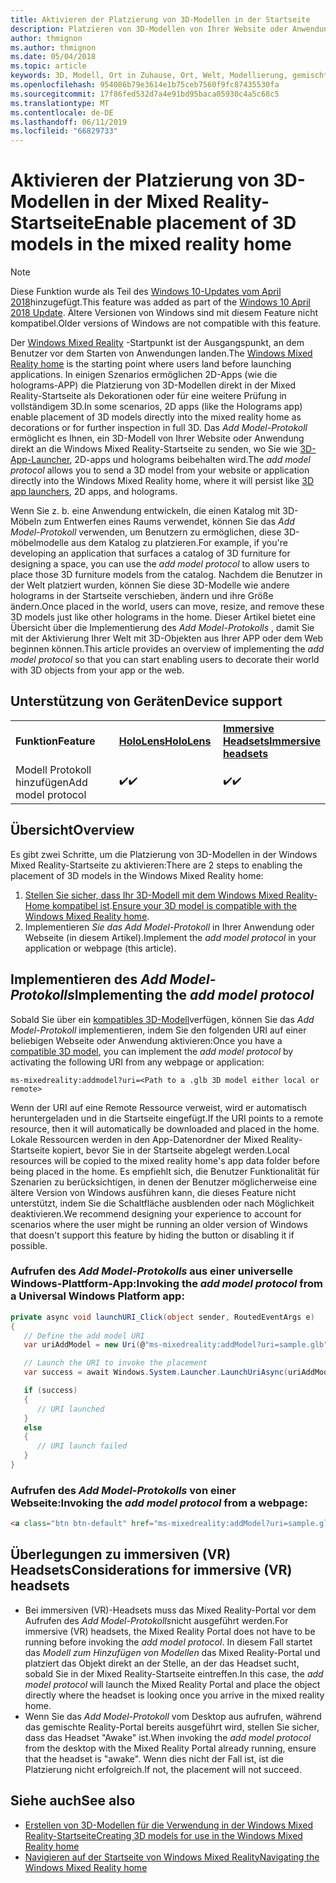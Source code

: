 ```yaml
---
title: Aktivieren der Platzierung von 3D-Modellen in der Startseite
description: Platzieren von 3D-Modellen von Ihrer Website oder Anwendung in Windows Mixed Reality Home
author: thmignon
ms.author: thmignon
ms.date: 05/04/2018
ms.topic: article
keywords: 3D, Modell, Ort in Zuhause, Ort, Welt, Modellierung, gemischte Realität Home, Web, App
ms.openlocfilehash: 954086b79e3614e1b75ceb7560f9fc87435530fa
ms.sourcegitcommit: 17f86fed532d7a4e91bd95baca05930c4a5c68c5
ms.translationtype: MT
ms.contentlocale: de-DE
ms.lasthandoff: 06/11/2019
ms.locfileid: "66829733"
---
```

# <a name="enable-placement-of-3d-models-in-the-mixed-reality-home"></a><span data-ttu-id="4de7d-104">Aktivieren der Platzierung von 3D-Modellen in der Mixed Reality-Startseite</span><span class="sxs-lookup"><span data-stu-id="4de7d-104">Enable placement of 3D models in the mixed reality home</span></span>

> [!NOTE]
> <span data-ttu-id="4de7d-105">Diese Funktion wurde als Teil des [Windows 10-Updates vom April 2018](release-notes-april-2018.md)hinzugefügt.</span><span class="sxs-lookup"><span data-stu-id="4de7d-105">This feature was added as part of the [Windows 10 April 2018 Update](release-notes-april-2018.md).</span></span> <span data-ttu-id="4de7d-106">Ältere Versionen von Windows sind mit diesem Feature nicht kompatibel.</span><span class="sxs-lookup"><span data-stu-id="4de7d-106">Older versions of Windows are not compatible with this feature.</span></span>

<span data-ttu-id="4de7d-107">Der [Windows Mixed Reality](navigating-the-windows-mixed-reality-home.md) -Startpunkt ist der Ausgangspunkt, an dem Benutzer vor dem Starten von Anwendungen landen.</span><span class="sxs-lookup"><span data-stu-id="4de7d-107">The [Windows Mixed Reality home](navigating-the-windows-mixed-reality-home.md) is the starting point where users land before launching applications.</span></span> <span data-ttu-id="4de7d-108">In einigen Szenarios ermöglichen 2D-Apps (wie die holograms-APP) die Platzierung von 3D-Modellen direkt in der Mixed Reality-Startseite als Dekorationen oder für eine weitere Prüfung in vollständigem 3D.</span><span class="sxs-lookup"><span data-stu-id="4de7d-108">In some scenarios, 2D apps (like the Holograms app) enable placement of 3D models directly into the mixed reality home as decorations or for further inspection in full 3D.</span></span> <span data-ttu-id="4de7d-109">Das *Add Model-Protokoll* ermöglicht es Ihnen, ein 3D-Modell von Ihrer Website oder Anwendung direkt an die Windows Mixed Reality-Startseite zu senden, wo Sie wie [3D-App-Launcher](3d-app-launcher-design-guidance.md), 2D-apps und holograms beibehalten wird.</span><span class="sxs-lookup"><span data-stu-id="4de7d-109">The *add model protocol* allows you to send a 3D model from your website or application directly into the Windows Mixed Reality home, where it will persist like [3D app launchers](3d-app-launcher-design-guidance.md), 2D apps, and holograms.</span></span> 

<span data-ttu-id="4de7d-110">Wenn Sie z. b. eine Anwendung entwickeln, die einen Katalog mit 3D-Möbeln zum Entwerfen eines Raums verwendet, können Sie das *Add Model-Protokoll* verwenden, um Benutzern zu ermöglichen, diese 3D-möbelmodelle aus dem Katalog zu platzieren.</span><span class="sxs-lookup"><span data-stu-id="4de7d-110">For example, if you're developing an application that surfaces a catalog of 3D furniture for designing a space, you can use the *add model protocol* to allow users to place those 3D furniture models from the catalog.</span></span> <span data-ttu-id="4de7d-111">Nachdem die Benutzer in der Welt platziert wurden, können Sie diese 3D-Modelle wie andere holograms in der Startseite verschieben, ändern und ihre Größe ändern.</span><span class="sxs-lookup"><span data-stu-id="4de7d-111">Once placed in the world, users can move, resize, and remove these 3D models just like other holograms in the home.</span></span> <span data-ttu-id="4de7d-112">Dieser Artikel bietet eine Übersicht über die Implementierung des *Add Model-Protokolls* , damit Sie mit der Aktivierung Ihrer Welt mit 3D-Objekten aus Ihrer APP oder dem Web beginnen können.</span><span class="sxs-lookup"><span data-stu-id="4de7d-112">This article provides an overview of implementing the *add model protocol* so that you can start enabling users to decorate their world with 3D objects from your app or the web.</span></span>

## <a name="device-support"></a><span data-ttu-id="4de7d-113">Unterstützung von Geräten</span><span class="sxs-lookup"><span data-stu-id="4de7d-113">Device support</span></span>

<table>
    <colgroup>
    <col width="33%" />
    <col width="33%" />
    <col width="33%" />
    </colgroup>
    <tr>
        <td><span data-ttu-id="4de7d-114"><strong>Funktion</strong></span><span class="sxs-lookup"><span data-stu-id="4de7d-114"><strong>Feature</strong></span></span></td>
        <td><span data-ttu-id="4de7d-115"><a href="hololens-hardware-details.md"><strong>HoloLens</strong></a></span><span class="sxs-lookup"><span data-stu-id="4de7d-115"><a href="hololens-hardware-details.md"><strong>HoloLens</strong></a></span></span></td>
        <td><span data-ttu-id="4de7d-116"><a href="immersive-headset-hardware-details.md"><strong>Immersive Headsets</strong></a></span><span class="sxs-lookup"><span data-stu-id="4de7d-116"><a href="immersive-headset-hardware-details.md"><strong>Immersive headsets</strong></a></span></span></td>
    </tr>
     <tr>
        <td><span data-ttu-id="4de7d-117">Modell Protokoll hinzufügen</span><span class="sxs-lookup"><span data-stu-id="4de7d-117">Add model protocol</span></span></td>
        <td><span data-ttu-id="4de7d-118">✔️</span><span class="sxs-lookup"><span data-stu-id="4de7d-118">✔️</span></span></td>
        <td><span data-ttu-id="4de7d-119">✔️</span><span class="sxs-lookup"><span data-stu-id="4de7d-119">✔️</span></span></td>
    </tr>
</table>

## <a name="overview"></a><span data-ttu-id="4de7d-120">Übersicht</span><span class="sxs-lookup"><span data-stu-id="4de7d-120">Overview</span></span>

<span data-ttu-id="4de7d-121">Es gibt zwei Schritte, um die Platzierung von 3D-Modellen in der Windows Mixed Reality-Startseite zu aktivieren:</span><span class="sxs-lookup"><span data-stu-id="4de7d-121">There are 2 steps to enabling the placement of 3D models in the Windows Mixed Reality home:</span></span>
1. <span data-ttu-id="4de7d-122">[Stellen Sie sicher, dass Ihr 3D-Modell mit dem Windows Mixed Reality-Home kompatibel ist](creating-3d-models-for-use-in-the-windows-mixed-reality-home.md).</span><span class="sxs-lookup"><span data-stu-id="4de7d-122">[Ensure your 3D model is compatible with the Windows Mixed Reality home](creating-3d-models-for-use-in-the-windows-mixed-reality-home.md).</span></span>
2. <span data-ttu-id="4de7d-123">Implementieren *Sie das Add Model-Protokoll* in Ihrer Anwendung oder Webseite (in diesem Artikel).</span><span class="sxs-lookup"><span data-stu-id="4de7d-123">Implement the *add model protocol* in your application or webpage (this article).</span></span>

## <a name="implementing-the-add-model-protocol"></a><span data-ttu-id="4de7d-124">Implementieren des *Add Model-Protokolls*</span><span class="sxs-lookup"><span data-stu-id="4de7d-124">Implementing the *add model protocol*</span></span>

<span data-ttu-id="4de7d-125">Sobald Sie über ein [kompatibles 3D-Modell](creating-3d-models-for-use-in-the-windows-mixed-reality-home.md)verfügen, können Sie das *Add Model-Protokoll* implementieren, indem Sie den folgenden URI auf einer beliebigen Webseite oder Anwendung aktivieren:</span><span class="sxs-lookup"><span data-stu-id="4de7d-125">Once you have a [compatible 3D model](creating-3d-models-for-use-in-the-windows-mixed-reality-home.md), you can implement the *add model protocol* by activating the following URI from any webpage or application:</span></span>

```
ms-mixedreality:addmodel?uri=<Path to a .glb 3D model either local or remote>
```

<span data-ttu-id="4de7d-126">Wenn der URI auf eine Remote Ressource verweist, wird er automatisch heruntergeladen und in die Startseite eingefügt.</span><span class="sxs-lookup"><span data-stu-id="4de7d-126">If the URI points to a remote resource, then it will automatically be downloaded and placed in the home.</span></span> <span data-ttu-id="4de7d-127">Lokale Ressourcen werden in den App-Datenordner der Mixed Reality-Startseite kopiert, bevor Sie in der Startseite abgelegt werden.</span><span class="sxs-lookup"><span data-stu-id="4de7d-127">Local resources will be copied to the mixed reality home's app data folder before being placed in the home.</span></span> <span data-ttu-id="4de7d-128">Es empfiehlt sich, die Benutzer Funktionalität für Szenarien zu berücksichtigen, in denen der Benutzer möglicherweise eine ältere Version von Windows ausführen kann, die dieses Feature nicht unterstützt, indem Sie die Schaltfläche ausblenden oder nach Möglichkeit deaktivieren.</span><span class="sxs-lookup"><span data-stu-id="4de7d-128">We recommend designing your experience to account for scenarios where the user might be running an older version of Windows that doesn't support this feature by hiding the button or disabling it if possible.</span></span> 

### <a name="invoking-the-add-model-protocol-from-a-universal-windows-platform-app"></a><span data-ttu-id="4de7d-129">Aufrufen des *Add Model-Protokolls* aus einer universelle Windows-Plattform-App:</span><span class="sxs-lookup"><span data-stu-id="4de7d-129">Invoking the *add model protocol* from a Universal Windows Platform app:</span></span>

```C#
private async void launchURI_Click(object sender, RoutedEventArgs e)
{
   // Define the add model URI
   var uriAddModel = new Uri(@"ms-mixedreality:addModel?uri=sample.glb");

   // Launch the URI to invoke the placement
   var success = await Windows.System.Launcher.LaunchUriAsync(uriAddModel);

   if (success)
   {
      // URI launched
   }
   else
   {
      // URI launch failed
   }
}
```

### <a name="invoking-the-add-model-protocol-from-a-webpage"></a><span data-ttu-id="4de7d-130">Aufrufen des *Add Model-Protokolls* von einer Webseite:</span><span class="sxs-lookup"><span data-stu-id="4de7d-130">Invoking the *add model protocol* from a webpage:</span></span>

```html
<a class="btn btn-default" href="ms-mixedreality:addModel?uri=sample.glb"> Place 3D Model </a>
```

## <a name="considerations-for-immersive-vr-headsets"></a><span data-ttu-id="4de7d-131">Überlegungen zu immersiven (VR) Headsets</span><span class="sxs-lookup"><span data-stu-id="4de7d-131">Considerations for immersive (VR) headsets</span></span>

* <span data-ttu-id="4de7d-132">Bei immersiven (VR)-Headsets muss das Mixed Reality-Portal vor dem Aufrufen des *Add Model-Protokolls*nicht ausgeführt werden.</span><span class="sxs-lookup"><span data-stu-id="4de7d-132">For immersive (VR) headsets, the Mixed Reality Portal does not have to be running before invoking the *add model protocol*.</span></span> <span data-ttu-id="4de7d-133">In diesem Fall startet das *Modell zum Hinzufügen von Modellen* das Mixed Reality-Portal und platziert das Objekt direkt an der Stelle, an der das Headset sucht, sobald Sie in der Mixed Reality-Startseite eintreffen.</span><span class="sxs-lookup"><span data-stu-id="4de7d-133">In this case, the *add model protocol* will launch the Mixed Reality Portal and place the object directly where the headset is looking once you arrive in the mixed reality home.</span></span> 
* <span data-ttu-id="4de7d-134">Wenn Sie das *Add Model-Protokoll* vom Desktop aus aufrufen, während das gemischte Reality-Portal bereits ausgeführt wird, stellen Sie sicher, dass das Headset "Awake" ist.</span><span class="sxs-lookup"><span data-stu-id="4de7d-134">When invoking the *add model protocol* from the desktop with the Mixed Reality Portal already running, ensure that the headset is "awake".</span></span> <span data-ttu-id="4de7d-135">Wenn dies nicht der Fall ist, ist die Platzierung nicht erfolgreich.</span><span class="sxs-lookup"><span data-stu-id="4de7d-135">If not, the placement will not succeed.</span></span> 

## <a name="see-also"></a><span data-ttu-id="4de7d-136">Siehe auch</span><span class="sxs-lookup"><span data-stu-id="4de7d-136">See also</span></span>

* [<span data-ttu-id="4de7d-137">Erstellen von 3D-Modellen für die Verwendung in der Windows Mixed Reality-Startseite</span><span class="sxs-lookup"><span data-stu-id="4de7d-137">Creating 3D models for use in the Windows Mixed Reality home</span></span>](creating-3d-models-for-use-in-the-windows-mixed-reality-home.md)
* [<span data-ttu-id="4de7d-138">Navigieren auf der Startseite von Windows Mixed Reality</span><span class="sxs-lookup"><span data-stu-id="4de7d-138">Navigating the Windows Mixed Reality home</span></span>](navigating-the-windows-mixed-reality-home.md)
